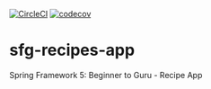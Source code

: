 [![CircleCI](https://circleci.com/gh/milunradonjic/sfg-recipes-app/tree/master.svg?style=svg)](https://circleci.com/gh/milunradonjic/sfg-recipes-app/tree/master) [![codecov](https://codecov.io/gh/milunradonjic/sfg-recipes-app/branch/master/graph/badge.svg)](https://codecov.io/gh/milunradonjic/sfg-recipes-app)
# sfg-recipes-app
Spring Framework 5: Beginner to Guru - Recipe App
